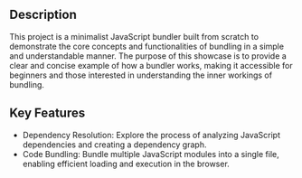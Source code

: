 ## Description

This project is a minimalist JavaScript bundler built from scratch to demonstrate the core concepts and functionalities 
of bundling in a simple and understandable manner. The purpose of this showcase is to provide a clear and concise example of how a bundler works,
making it accessible for beginners and those interested in understanding the inner workings of bundling.

## Key Features

- Dependency Resolution: Explore the process of analyzing JavaScript dependencies and creating a dependency graph.
- Code Bundling: Bundle multiple JavaScript modules into a single file, enabling efficient loading and execution in the browser.
